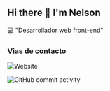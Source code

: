 ## Hi there 👋 I'm Nelson

:computer: "Desarrollador web front-end"

### Vias de contacto

![Website](https://img.shields.io/website?url=https%3A%2F%2Fnelsonlondono.es%2F)

![GitHub commit activity](https://img.shields.io/github/commit-activity/m/nelsonlondonodev/nelsonlondonodev)
